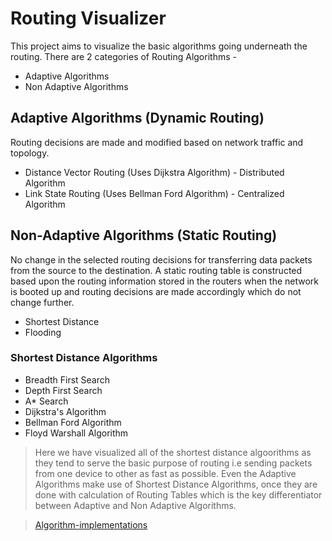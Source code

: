 # Routing Visualizer

This project aims to visualize the basic algorithms going underneath the routing.
There are 2 categories of Routing Algorithms -

- Adaptive Algorithms
- Non Adaptive Algorithms

## Adaptive Algorithms (Dynamic Routing)

Routing decisions are made and modified based on network traffic and topology.

- Distance Vector Routing (Uses Dijkstra Algorithm) - Distributed Algorithm
- Link State Routing (Uses Bellman Ford Algorithm) - Centralized Algorithm

## Non-Adaptive Algorithms (Static Routing)

No change in the selected routing decisions for transferring data packets from the source to the destination.
A static routing table is constructed based upon the routing information stored in the routers when the network is booted up and routing decisions are made accordingly which do not change further.

- Shortest Distance
- Flooding

### Shortest Distance Algorithms

- Breadth First Search
- Depth First Search
- A* Search
- Dijkstra's Algorithm
- Bellman Ford Algorithm
- Floyd Warshall Algorithm

> Here we have visualized all of the shortest distance algoorithms as they tend to serve the basic purpose of routing i.e sending packets from one device to other as fast as possible. Even the Adaptive Algorithms make use of Shortest Distance Algorithms, once they are done with calculation of Routing Tables which is the key differentiator between Adaptive and Non Adaptive Algorithms.

> [Algorithm-implementations]()
